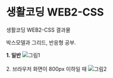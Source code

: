 # 생활코딩 WEB2-CSS
생활코딩 WEB2-CSS 결과물

박스모델과 그리드, 반응형 공부.

<strong>1. 일반</strong>
![그림1](https://user-images.githubusercontent.com/67365440/149357409-d41939af-3bf8-4ca0-99d6-cfb84df41804.png)
<br><br>
2. 브라우저 화면이 800px 이하일 때
![그림2](https://user-images.githubusercontent.com/67365440/149357419-68503115-a5e6-426b-af95-b6732df2eb3c.png)
